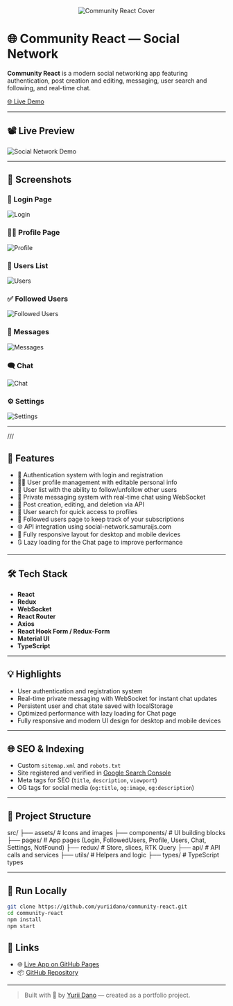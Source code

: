 <p align="center">
  <img src="cover/community-react-cover.png" alt="Community React Cover" />
</p>

# 🌐 Community React — Social Network

**Community React** is a modern social networking app featuring authentication, post creation and editing, messaging, user search and following, and real-time chat.

[🌐 Live Demo](https://yuriidano.github.io/community-react/)

---

## 📽️ Live Preview

![Social Network Demo](./public/screenshots/community-react-preview.gif)

---

## 📸 Screenshots

### 🔐 Login Page
![Login](./public/screenshots/login.jpg)

### 🧑‍💼 Profile Page
![Profile](./public/screenshots/profile.jpg)

### 👥 Users List
![Users](./public/screenshots/users.jpg)

### ✅ Followed Users
![Followed Users](./public/screenshots/followed-users.jpg)

### 💬 Messages
![Messages](./public/screenshots/messages.jpg)

### 🗨️ Chat
![Chat](./public/screenshots/chat.jpg)

### ⚙️ Settings
![Settings](./public/screenshots/settings.jpg)

---



///

## 🚀 Features

- 🔐 Authentication system with login and registration
- 🧑‍💼 User profile management with editable personal info
- 👥 User list with the ability to follow/unfollow other users
- 💬 Private messaging system with real-time chat using WebSocket
- 📝 Post creation, editing, and deletion via API
- 🔎 User search for quick access to profiles
- 🔄 Followed users page to keep track of your subscriptions
- 🌐 API integration using social-network.samuraijs.com
- 📱 Fully responsive layout for desktop and mobile devices
- 🔃 Lazy loading for the Chat page to improve performance

---

## 🛠️ Tech Stack

- **React**
- **Redux** 
- **WebSocket** 
- **React Router**
- **Axios**
- **React Hook Form / Redux-Form**
- **Material UI**
- **TypeScript**

---

## 💡 Highlights

- User authentication and registration system
- Real-time private messaging with WebSocket for instant chat updates
- Persistent user and chat state saved with localStorage
- Optimized performance with lazy loading for Chat page
- Fully responsive and modern UI design for desktop and mobile devices

---

## 🌐 SEO & Indexing

- Custom `sitemap.xml` and `robots.txt`
- Site registered and verified in [Google Search Console](https://search.google.com/search-console)
- Meta tags for SEO (`title`, `description`, `viewport`)
- OG tags for social media (`og:title`, `og:image`, `og:description`)

---

## 📁 Project Structure

src/
├── assets/      # Icons and images
├── components/  # UI building blocks
├── pages/       # App pages (Login, FollowedUsers, Profile, Users, Chat, Settings, NotFound)
├── redux/       # Store, slices, RTK Query
├── api/         # API calls and services
├── utils/       # Helpers and logic
├── types/       # TypeScript types

---

## 🧪 Run Locally

```bash
git clone https://github.com/yuriidano/community-react.git
cd community-react
npm install
npm start
```


## 🔗 Links

- 🌐 [Live App on GitHub Pages](https://yuriidano.github.io/community-react/)
- 📦 [GitHub Repository](https://github.com/yuriidano/community-react)

---

> Built with 💛 by [Yurii Dano](https://github.com/yuriidano) — created as a portfolio project.
